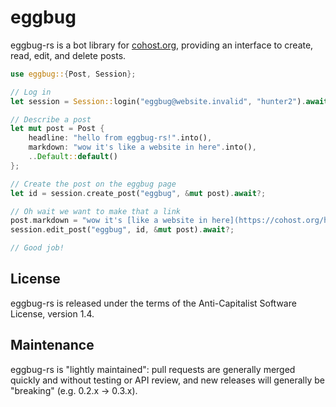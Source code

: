 # eggbug

eggbug-rs is a bot library for [cohost.org](https://cohost.org/rc/welcome), providing an
interface to create, read, edit, and delete posts.

```rust
use eggbug::{Post, Session};

// Log in
let session = Session::login("eggbug@website.invalid", "hunter2").await?;

// Describe a post
let mut post = Post {
    headline: "hello from eggbug-rs!".into(),
    markdown: "wow it's like a website in here".into(),
    ..Default::default()
};

// Create the post on the eggbug page
let id = session.create_post("eggbug", &mut post).await?;

// Oh wait we want to make that a link
post.markdown = "wow it's [like a website in here](https://cohost.org/hthrflwrs/post/25147-empty)".into();
session.edit_post("eggbug", id, &mut post).await?;

// Good job!
```

## License

eggbug-rs is released under the terms of the Anti-Capitalist Software License, version 1.4.

## Maintenance

eggbug-rs is "lightly maintained": pull requests are generally merged quickly and without
testing or API review, and new releases will generally be "breaking" (e.g. 0.2.x -> 0.3.x).
